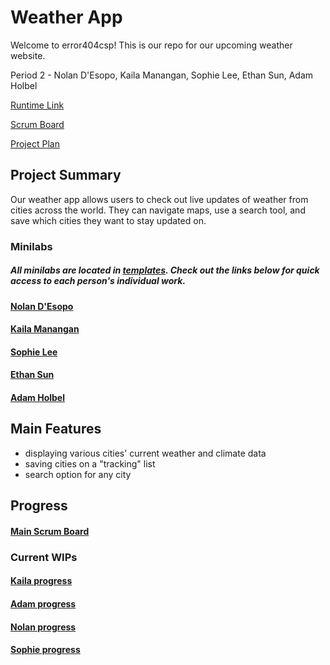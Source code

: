 # Weather App
Welcome to error404csp! This is our repo for our upcoming weather website.

Period 2 - Nolan D'Esopo, Kaila Manangan, Sophie Lee, Ethan Sun, Adam Holbel

[Runtime Link](75.80.179.95)

[Scrum Board](https://github.com/error404csp/weather/projects/1)

[Project Plan](https://docs.google.com/document/d/198r8o5Rhn9HF1gURlcYtmXif4h5XTN45CRm51yuZeDY/edit)

## Project Summary
Our weather app allows users to check out live updates of weather from cities across the world. They can navigate maps, use a search tool, and save which cities they want to stay updated on.

### Minilabs
##### All minilabs are located in [templates](https://github.com/error404csp/weather/tree/main/minilabs). Check out the links below for quick access to each person's individual work.
#### [Nolan D'Esopo](https://github.com/error404csp/weather/tree/main/minilabs/nolan)
#### [Kaila Manangan](https://github.com/error404csp/weather/tree/main/minilabs/kaila)
#### [Sophie Lee](https://github.com/error404csp/weather/blob/main/minilabs/sophie/sophie.py)
#### [Ethan Sun](https://github.com/error404csp/weather/tree/main/minilabs/ethan)
#### [Adam Holbel](https://github.com/error404csp/weather/tree/main/minilabs/adam)

## Main Features
- displaying various cities' current weather and climate data
- saving cities on a "tracking" list
- search option for any city

## Progress
#### [Main Scrum Board](https://github.com/error404csp/weather/projects/1)
### Current WIPs
#### [Kaila progress](https://github.com/error404csp/weather/issues/6)
#### [Adam progress](https://github.com/error404csp/weather/issues/9)
#### [Nolan progress](https://github.com/error404csp/weather/issues/7)
#### [Sophie progress](https://github.com/error404csp/weather/issues/8)
